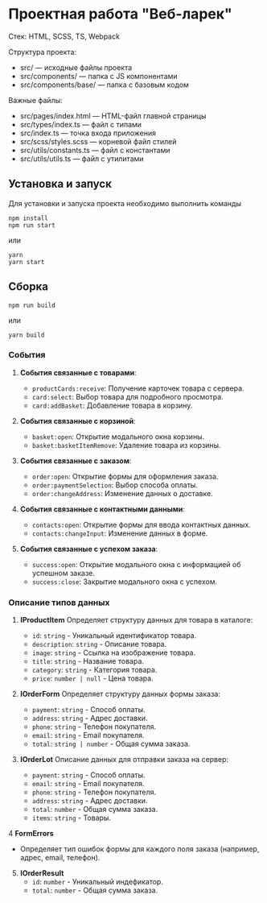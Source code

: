 # Проектная работа "Веб-ларек"

Стек: HTML, SCSS, TS, Webpack

Структура проекта:
- src/ — исходные файлы проекта
- src/components/ — папка с JS компонентами
- src/components/base/ — папка с базовым кодом

Важные файлы:
- src/pages/index.html — HTML-файл главной страницы
- src/types/index.ts — файл с типами
- src/index.ts — точка входа приложения
- src/scss/styles.scss — корневой файл стилей
- src/utils/constants.ts — файл с константами
- src/utils/utils.ts — файл с утилитами

## Установка и запуск
Для установки и запуска проекта необходимо выполнить команды

```
npm install
npm run start
```

или

```
yarn
yarn start
```
## Сборка

```
npm run build
```

или

```
yarn build
```

### События

1. **События связанные с товарами**:
   - `productCards:receive`: Получение карточек товара с сервера.
   - `card:select`: Выбор товара для подробного просмотра.
   - `card:addBasket`: Добавление товара в корзину.

2. **События связанные с корзиной**:
   - `basket:open`: Открытие модального окна корзины.
   - `basket:basketItemRemove`: Удаление товара из корзины.
   
3. **События связанные с заказом**:
   - `order:open`: Открытие формы для оформления заказа.
   - `order:paymentSelection`: Выбор способа оплаты.
   - `order:changeAddress`: Изменение данных о доставке.
   
4. **События связанные с контактными данными**:
   - `contacts:open`: Открытие формы для ввода контактных данных.
   - `contacts:changeInput`: Изменение данных в форме.

5. **События связанные с успехом заказа**:
   - `success:open`: Открытие модального окна с информацией об успешном заказе.
   - `success:close`: Закрытие модального окна с успехом.


### Описание типов данных 

1. **IProductItem**
Определяет структуру данных для товара в каталоге:

    - `id`: `string` - Уникальный идентификатор товара.
    - `description`: `string` - Описание товара.
    - `image`: `string` - Ссылка на изображение товара.
    - `title`: `string` - Название товара.
    - `category`: `string` - Категория товара.
    - `price`: `number | null` - Цена товара.

2. **IOrderForm**
Определяет структуру данных формы заказа:

    - `payment`: `string` - Способ оплаты.
    - `address`: `string` - Адрес доставки.
    - `phone`: `string` - Телефон покупателя.
    - `email`: `string` - Email покупателя.
    - `total`: `string | number` - Общая сумма заказа.

3. **IOrderLot**
Описание данных для отправки заказа на сервер:

    - `payment`: `string` - Способ оплаты.
    - `email`: `string` - Email покупателя.
    - `phone`: `string` - Телефон покупателя.
    - `address`: `string` - Адрес доставки.
    - `total`: `number` - Общая сумма заказа.
    - `items`: `string` - Товары.

4 **FormErrors**
 - Определяет тип ошибок формы для каждого поля заказа (например, адрес, email, телефон).

5. **IOrderResult**
    - `id`: `number` - Уникальный индефикатор.
    - `total`: `number` - Общая сумма заказа.
